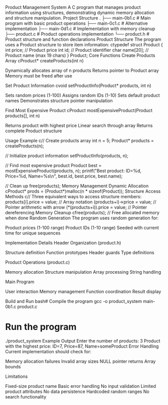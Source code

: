 Product Management System
A C program that manages product information using structures, demonstrating dynamic memory allocation and structure manipulation.
Project Structure
.
├── main-0b1.c    # Main program with basic product operations
├── main-0c1.c    # Alternative implementation
├── main-0d1.c    # Implementation with memory cleanup
├── product.c     # Product operations implementation
└── product.h     # Product structure and function declarations
Product Structure
The program uses a Product structure to store item information:
ctypedef struct Product {
    int price;          // Product price
    int id;            // Product identifier
    char name[20];     // Product name (max 19 chars)
} Product;
Core Functions
Create Products Array
cProduct* createProducts(int n)

Dynamically allocates array of n products
Returns pointer to Product array
Memory must be freed after use

Set Product Information
cvoid setProductInfo(Product* products, int n)

Sets random prices (1-100)
Assigns random IDs (1-10)
Sets default product names
Demonstrates structure pointer manipulation

Find Most Expensive Product
cProduct mostExpensiveProduct(Product products[], int n)

Returns product with highest price
Linear search through array
Returns complete Product structure

Usage Example
c// Create products array
int n = 5;
Product* products = createProducts(n);

// Initialize product information
setProductInfo(products, n);

// Find most expensive product
Product best = mostExpensiveProduct(products, n);
printf("Best product: ID=%d, Price=%d, Name=%s\n", 
       best.id, best.price, best.name);

// Clean up
free(products);
Memory Management
Dynamic Allocation
cProduct* prods = (Product*)malloc(n * sizeof(Product));
Structure Access Methods
c// Three equivalent ways to access structure members:
products[i].price = value;           // Array notation
(products+i)->price = value;         // Pointer arithmetic with arrow
(*(products+i)).price = value;       // Pointer dereferencing
Memory Cleanup
cfree(products);  // Free allocated memory when done
Random Generation
The program uses random generation for:

Product prices (1-100 range)
Product IDs (1-10 range)
Seeded with current time for unique sequences

Implementation Details
Header Organization (product.h)

Structure definition
Function prototypes
Header guards
Type definitions

Product Operations (product.c)

Memory allocation
Structure manipulation
Array processing
String handling

Main Program

User interaction
Memory management
Function coordination
Result display

Build and Run
bash# Compile the program
gcc -o product_system main-0b1.c product.c

# Run the program
./product_system
Example Output
Enter the number of products: 3
Product with the highest price: ID=7, Price=87, Name=someProduct
Error Handling
Current implementation should check for:

Memory allocation failures
Invalid array sizes
NULL pointer returns
Array bounds

Limitations

Fixed-size product name
Basic error handling
No input validation
Limited product attributes
No data persistence
Hardcoded random ranges
No search functionality

